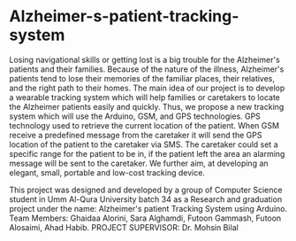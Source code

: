 # Alzheimer-s-patient-tracking-system
Losing navigational skills or getting lost is a big trouble for the Alzheimer's patients and their families. Because of the nature of the illness, Alzheimer's patients tend to lose their memories of the familiar places, their relatives, and the right path to their homes. The main idea of our project is to develop a wearable tracking system which will help families or caretakers to locate the Alzheimer patients easily and quickly. Thus, we propose a new tracking system which will use the Arduino, GSM, and GPS technologies. GPS technology used to retrieve the current location of the patient. When GSM receive a predefined message from the caretaker it will send the GPS location of the patient to the caretaker via SMS. The caretaker could set a specific range for the patient to be in, if the patient left the area an alarming message will be sent to the caretaker. We further aim, at developing an elegant, small, portable and low-cost tracking device.

This project was designed and developed by a group of Computer Science student in Umm Al-Qura University batch 34 as a Research and graduation project under the name: Alzheimer's patient Tracking System using Arduino.
Team Members:
Ghaidaa Alorini,
Sara Alghamdi,
Futoon Gammash,
Futoon Alosaimi,
Ahad Habib.
PROJECT SUPERVISOR:
Dr. Mohsin Bilal
